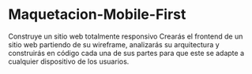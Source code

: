 # Maquetacion-Mobile-First
Construye un sitio web totalmente responsivo Crearás el frontend de un sitio web partiendo de su wireframe, analizarás su arquitectura y construirás en código cada una de sus partes para que este se adapte a cualquier dispositivo de los usuarios.
